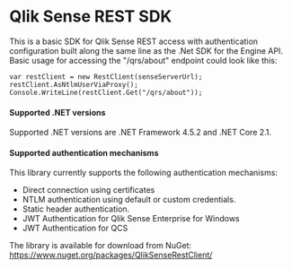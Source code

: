 # Qlik Sense REST SDK #
This is a basic SDK for Qlik Sense REST access with authentication configuration built along the same line as the .Net SDK for the Engine API. Basic usage for accessing the "/qrs/about" endpoint could look like this:

```
var restClient = new RestClient(senseServerUrl);
restClient.AsNtlmUserViaProxy();
Console.WriteLine(restClient.Get("/qrs/about"));
```

#### Supported .NET versions ####
Supported .NET versions are .NET Framework 4.5.2 and .NET Core 2.1.

#### Supported authentication mechanisms ####
This library currently supports the following authentication mechanisms:
* Direct connection using certificates
* NTLM authentication using default or custom credentials.
* Static header authentication.
* JWT Authentication for Qlik Sense Enterprise for Windows
* JWT Authentication for QCS

The library is available for download from NuGet: https://www.nuget.org/packages/QlikSenseRestClient/
